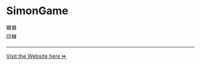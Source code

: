 # SimonGame 
 🟩🟥
 <br>
 🟨🟦
<hr>
<a href = "https://mahiprasad.github.io/SimonGame/"> Visit the Website here ⏩</a>
